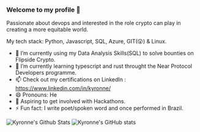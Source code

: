 ### Welcome to my profile 👋

Passionate about devops and interested in the role crypto can play in creating a more equitable world.

My tech stack: Python, Javascript, SQL, Azure, GIT(😲) & Linux.

- 🔭 I’m currently using my Data Analysis Skills(SQL) to solve bounties on Flipside Crypto.
- 🌱 I’m currently learning typescript and rust throught the Near Protocol Developers programme.
- 📫 Check out my certifications on LinkedIn : https://www.linkedin.com/in/kyronne/
- 😄 Pronouns: He
- 🧭 Aspiring to get involved with Hackathons.
- ⚡ Fun fact: I write poet/spoken word and once performed in Brazil.


![Kyronne's Github Stats](https://github-readme-stats.vercel.app/api/top-langs/?username=kyronne&layout=compact&hide_border=false&theme=darcula&bg_color=00000000&langs_count=6) ![Kyronne's GitHub stats](https://github-readme-stats.vercel.app/api?username=kyronne&count_private=true&layout=compact&hide_border=false&theme=darcula&bg_color=00000000)
